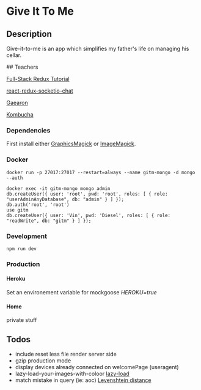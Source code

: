 # Give It To Me

## Description

Give-it-to-me is an app which simplifies my father's life on managing his cellar.

## Teachers

[Full-Stack Redux Tutorial](http://teropa.info/blog/2015/09/10/full-stack-redux-tutorial.html)

[react-redux-socketio-chat](https://github.com/raineroviir/react-redux-socketio-chat)

[Gaearon](https://github.com/gaearon)

[Kombucha](https://github.com/kombucha)

### Dependencies

First install either [GraphicsMagick](http://www.graphicsmagick.org/) or [ImageMagick](http://www.imagemagick.org/script/index.php).


### Docker

```
docker run -p 27017:27017 --restart=always --name gitm-mongo -d mongo --auth

docker exec -it gitm-mongo mongo admin
db.createUser({ user: 'root', pwd: 'root', roles: [ { role: "userAdminAnyDatabase", db: "admin" } ] });
db.auth('root', 'root')
use gitm
db.createUser({ user: 'Vin', pwd: 'Diesel', roles: [ { role: "readWrite", db: "gitm" } ] });
```

### Development

```
npm run dev
```

### Production

#### Heroku

Set an environement variable for mockgoose *HEROKU=true*

#### Home

private stuff

## Todos
* include reset less file render server side
* gzip production mode
* display devices already connected on welcomePage (useragent)
* lazy-load-your-images-with-coloor [lazy-load](http://krasimirtsonev.com/blog/article/lazy-load-your-images-with-coloor)
* match mistake in query (ie: aoc) [Levenshtein distance](https://en.wikipedia.org/wiki/Levenshtein_distance)
